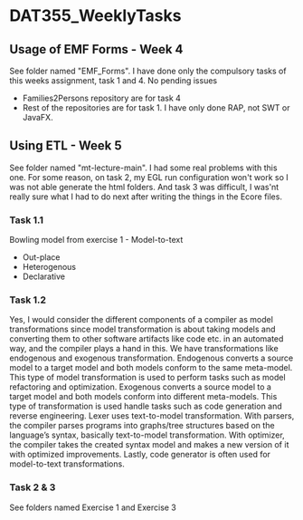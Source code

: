 # DAT355_WeeklyTasks

## Usage of EMF Forms - Week 4

See folder named "EMF_Forms". I have done only the compulsory tasks of this weeks assignment, task 1 and 4. No pending issues

- Families2Persons repository are for task 4
- Rest of the repositories are for task 1. I have only done RAP, not SWT or JavaFX.

## Using ETL - Week 5

See folder named "mt-lecture-main". I had some real problems with this one. For some reason, on task 2, my EGL run configuration won't work so I was not able generate the html folders. And task 3 was difficult, I was'nt really sure what I had to do next after writing the things in the Ecore files. 

### Task 1.1
Bowling model from exercise 1 - Model-to-text
-	Out-place
-	Heterogenous
-	Declarative


### Task 1.2

Yes, I would consider the different components of a compiler as model transformations since model transformation is about taking models and converting them to other software artifacts like code etc. in an automated way, and the compiler plays a hand in this. We have transformations like endogenous and exogenous transformation. Endogenous converts a source model to a target model and both models conform to the same meta-model. This type of model transformation is used to perform tasks such as model refactoring and optimization. Exogenous converts a source model to a target model and both models conform into different meta-models. This type of transformation is used handle tasks such as code generation and reverse engineering. Lexer uses text-to-model transformation. With parsers, the compiler parses programs into graphs/tree structures based on the language’s syntax, basically text-to-model transformation. With optimizer, the compiler takes the created syntax model and makes a new version of it with optimized improvements. Lastly, code generator is often used for model-to-text transformations.

### Task 2 & 3

See folders named Exercise 1 and Exercise 3




